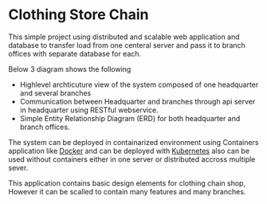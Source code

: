 # Clothing Store Chain

This simple project using distributed and scalable web application and database to transfer load from one centeral server
and pass it to branch offices with separate database for each.

Below 3 diagram shows the following

* Highlevel archticuture view of the system composed of one headquarter and several branches
* Communication between Headquarter and branches through api server in headquarter using RESTful webservice.
* Simple Entity Relationship Diagram (ERD) for both headquarter and branch offices.

The system can be deployed in containarized environment using Containers application like [Docker](https://docker.org)
and can be deployed with [Kubernetes](https://Kubernetes.io) also can be used without containers either in one server or distributed accross multiple sever.

This application contains basic design elements for clothing chain shop, However it can be scalled to contain many features and many branches.

